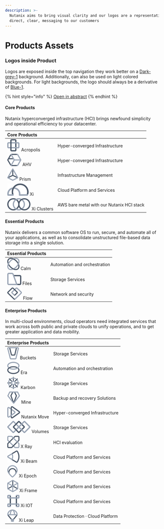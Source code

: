 ```yaml
---
description: >-
  Nutanix aims to bring visual clarity and our logos are a representation of a
  direct, clear, messaging to our customers
---
```


# Products Assets

### Logos inside Product

Logos are exposed inside the top navigation they work better on a [Dark-grey-1](primitives/colors/#neutral-palette) background. Additionally, can also be used on light colored backgrounds. For light backgrounds, the logo should always be a derivative of [Blue-1](primitives/colors/#blue-palette).

{% hint style="info" %}
[Open in abstract](https://share.goabstract.com/65f23b50-e26e-4fbd-81a1-63d840e5d466) 
{% endhint %}

#### 

#### Core Products

Nutanix hyperconverged infrastructure \(HCI\) brings newfound simplicity and operational efficiency to your datacenter.

| Core Products |  |
| :--- | :--- |
| ![](.gitbook/assets/acropolis.svg) Acropolis | Hyper-converged Infrastructure |
| ![](.gitbook/assets/ahv.svg) AHV | Hyper-converged Infrastructure |
| ![](.gitbook/assets/prism_central.svg) Prism | Infrastructure Management |
| ![](.gitbook/assets/xi.svg) Xi  | Cloud Platform and Services |
| ![](.gitbook/assets/clusters.svg) Xi Clusters | AWS bare metal with our Nutanix HCI stack |

#### 

#### Essential Products

Nutanix delivers a common software OS to run, secure, and automate all of your applications, as well as to consolidate unstructured file-based data storage into a single solution.

| Essential Products |  |
| :--- | :--- |
| ![](.gitbook/assets/calm.svg) Calm | Automation and orchestration |
| ![](.gitbook/assets/files.svg) Files | Storage Services |
| ![](.gitbook/assets/flow.svg) Flow | Network and security |

#### 

#### Enterprise Products

In multi-cloud environments, cloud operators need integrated services that work across both public and private clouds to unify operations, and to get greater application and data mobility.

| Enterprise Products |  |
| :--- | :--- |
| ![](.gitbook/assets/buckets.svg) Buckets | Storage Services |
| ![](.gitbook/assets/era.svg) Era | Automation and orchestration |
| ![](.gitbook/assets/karbon.svg) Karbon | Storage Services |
| ![](.gitbook/assets/mine.svg) Mine | Backup and recovery Solutions |
| ![](.gitbook/assets/xtract.svg) Nutanix Move | Hyper-converged Infrastructure |
| ![](.gitbook/assets/volumes.svg) Volumes | Storage Services |
| ![](.gitbook/assets/x_ray.svg) X Ray | HCI evaluation |
| ![](.gitbook/assets/beam.svg) Xi Beam | Cloud Platform and Services |
| ![](.gitbook/assets/epoch.svg) Xi Epoch | Cloud Platform and Services |
| ![](.gitbook/assets/frame.svg) Xi Frame | Cloud Platform and Services |
| ![](.gitbook/assets/xi_iot.svg) Xi IOT | Cloud Platform and Services |
| ![](.gitbook/assets/xi_leap.svg) Xi Leap | Data Protection · Cloud Platform |

